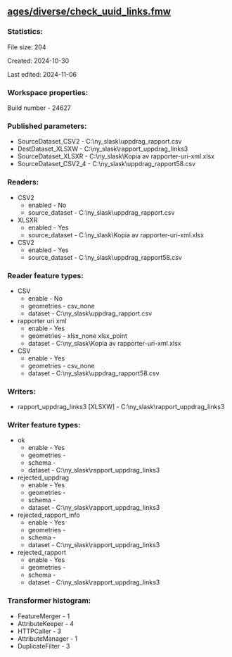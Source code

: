 ﻿## [ages/diverse/check_uuid_links.fmw](https://github.com/kicki58/kix_working_dir/blob/master/ages/diverse/check_uuid_links.fmw)

### Statistics:
File size: 204

Created: 2024-10-30

Last edited: 2024-11-06


### Workspace properties:
Build number    - 24627

### Published parameters:
*  SourceDataset_CSV2    -   C:\ny_slask\uppdrag_rapport.csv
*  DestDataset_XLSXW    -   C:\ny_slask\rapport_uppdrag_links3
*  SourceDataset_XLSXR    -   C:\ny_slask\Kopia av rapporter-uri-xml.xlsx
*  SourceDataset_CSV2_4    -   C:\ny_slask\uppdrag_rapport58.csv

### Readers:
*  CSV2
    * enabled    -  No
    * source_dataset    -   C:\ny_slask\uppdrag_rapport.csv
*  XLSXR
    * enabled    -  Yes
    * source_dataset    -   C:\ny_slask\Kopia av rapporter-uri-xml.xlsx
*  CSV2
    * enabled    -  Yes
    * source_dataset    -   C:\ny_slask\uppdrag_rapport58.csv

### Reader feature types:
*  CSV
    * enable - No
    * geometries - csv_none
    * dataset - C:\ny_slask\uppdrag_rapport.csv
*  rapporter uri xml
    * enable - Yes
    * geometries - xlsx_none xlsx_point
    * dataset - C:\ny_slask\Kopia av rapporter-uri-xml.xlsx
*  CSV
    * enable - Yes
    * geometries - csv_none
    * dataset - C:\ny_slask\uppdrag_rapport58.csv


### Writers:
*  rapport_uppdrag_links3 [XLSXW]    -   C:\ny_slask\rapport_uppdrag_links3

### Writer feature types:
*  ok
    * enable - Yes
    * geometries - 
    * schema - 
    * dataset - C:\ny_slask\rapport_uppdrag_links3
*  rejected_uppdrag
    * enable - Yes
    * geometries - 
    * schema - 
    * dataset - C:\ny_slask\rapport_uppdrag_links3
*  rejected_rapport_info
    * enable - Yes
    * geometries - 
    * schema - 
    * dataset - C:\ny_slask\rapport_uppdrag_links3
*  rejected_rapport
    * enable - Yes
    * geometries - 
    * schema - 
    * dataset - C:\ny_slask\rapport_uppdrag_links3

### Transformer histogram:
*  FeatureMerger    -   1
*  AttributeKeeper    -   4
*  HTTPCaller    -   3
*  AttributeManager    -   1
*  DuplicateFilter    -   3

